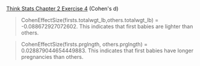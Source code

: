 [Think Stats Chapter 2 Exercise 4](http://greenteapress.com/thinkstats2/html/thinkstats2003.html#toc24) (Cohen's d)

> CohenEffectSize(firsts.totalwgt_lb,others.totalwgt_lb) = -0.088672927072602. This indicates that first babies are lighter than others.

> CohenEffectSize(firsts.prglngth, others.prglngth) = 0.028879044654449883. This indicates that first babies have longer pregnancies than others.
